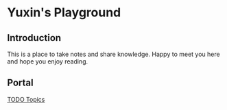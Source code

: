 # Yuxin's Playground

## Introduction
This is a place to take notes and share knowledge. Happy to meet you here and hope you enjoy reading.

## Portal
[TODO Topics](https://taylorzhangyx.github.io/MarkdownGuide.md)